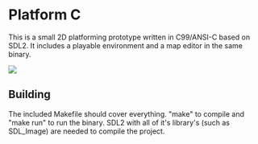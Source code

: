 # Platform C

This is a small 2D platforming prototype written in C99/ANSI-C based on SDL2. It
includes a playable environment and a map editor in the same binary.

![](https://thumbs.gfycat.com/ApprehensiveAffectionateFieldmouse-size_restricted.gif)


## Building
The included Makefile should cover everything. "make" to compile and "make run"
to run the binary. SDL2 with all of it's library's (such as SDL_Image) are
needed to compile the project.
